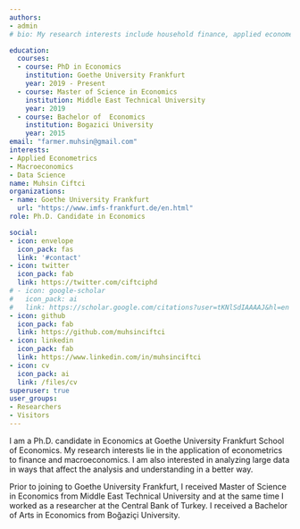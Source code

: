 ```yaml
---
authors:
- admin
# bio: My research interests include household finance, applied econometrics and data science.

education:
  courses:
  - course: PhD in Economics
    institution: Goethe University Frankfurt
    year: 2019 - Present
  - course: Master of Science in Economics
    institution: Middle East Technical University
    year: 2019
  - course: Bachelor of  Economics
    institution: Bogazici University
    year: 2015
email: "farmer.muhsin@gmail.com"
interests:
- Applied Econometrics
- Macroeconomics
- Data Science 
name: Muhsin Ciftci
organizations:
- name: Goethe University Frankfurt
  url: "https://www.imfs-frankfurt.de/en.html"
role: Ph.D. Candidate in Economics

social:
- icon: envelope
  icon_pack: fas
  link: '#contact'
- icon: twitter
  icon_pack: fab
  link: https://twitter.com/ciftciphd
# - icon: google-scholar
#   icon_pack: ai
#   link: https://scholar.google.com/citations?user=tKNlSdIAAAAJ&hl=en
- icon: github
  icon_pack: fab
  link: https://github.com/muhsinciftci
- icon: linkedin
  icon_pack: fab
  link: https://www.linkedin.com/in/muhsinciftci
- icon: cv
  icon_pack: ai
  link: /files/cv
superuser: true
user_groups:
- Researchers
- Visitors
---
```


I am a Ph.D. candidate in Economics at Goethe University Frankfurt School of Economics. My research interests lie in the application of econometrics to finance and macroeconomics. I am also interested in analyzing large data in ways that affect the analysis and understanding in a better way.

Prior to joining to Goethe University Frankfurt, I received Master of Science in Economics from Middle East Technical University and at the same time I worked as a researcher at the Central Bank of Turkey. I received a Bachelor of Arts in Economics from Boğaziçi University. 


 


